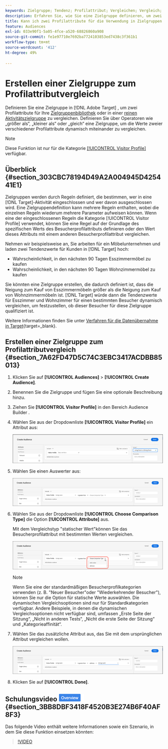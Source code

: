```yaml
---
keywords: Zielgruppe; Tendenz; Profilattribut; Vergleichen; Vergleich; Zielgruppe erstellen; Erstellen einer Zielgruppe
description: Erfahren Sie, wie Sie eine Zielgruppe definieren, um zwei Profilattribute zu vergleichen.
title: Kann ich zwei Profilattribute für die Verwendung in Zielgruppen vergleichen?
feature: Audiences
exl-id: 033e90f1-5a05-4fce-a520-68826860a908
source-git-commit: fe1e97710e7692ba7724103853ed7438c3f361b1
workflow-type: tm+mt
source-wordcount: '412'
ht-degree: 49%

---
```


# Erstellen einer Zielgruppe zum Profilattributvergleich

Definieren Sie eine Zielgruppe in [!DNL Adobe Target] , um zwei Profilattribute für Ihre [Zielgruppenbibliothek](/help/main/c-target/c-audiences/audiences.md) oder in einer [reinen Aktivitätszielgruppe](/help/main/c-target/creating-activity-only-audience.md) zu vergleichen. Definieren Sie über Operatoren wie „größer als“, „kleiner als“ oder „gleich“ eine Zielgruppe, um die Werte zweier verschiedener Profilattribute dynamisch miteinander zu vergleichen.

>[!NOTE]
>
>Diese Funktion ist nur für die Kategorie [[!UICONTROL Visitor Profile]](/help/main/c-target/c-audiences/c-target-rules/visitor-profile.md#concept_E972690B9A4C4372A34229FA37EDA38E) verfügbar.

## Überblick {#section_303CBC78194D49A2A004945D425441E1}

Zielgruppen werden durch Regeln definiert, die bestimmen, wer in eine [!DNL Target]-Aktivität eingeschlossen und wer davon ausgeschlossen wird. Eine Zielgruppendefinition kann mehrere Regeln enthalten, wobei die einzelnen Regeln wiederum mehrere Parameter aufweisen können. Wenn eine der eingeschlossenen Regeln die Kategorie [!UICONTROL Visitor Profile] verwendet, können Sie eine Regel auf der Grundlage des spezifischen Werts des Besucherprofilattributs definieren oder den Wert dieses Attributs mit einem anderen Besucherprofilattribut vergleichen.

Nehmen wir beispielsweise an, Sie arbeiten für ein Möbelunternehmen und laden zwei Tendenzwerte für Kunden in [!DNL Target] hoch:

* Wahrscheinlichkeit, in den nächsten 90 Tagen Esszimmermöbel zu kaufen
* Wahrscheinlichkeit, in den nächsten 90 Tagen Wohnzimmermöbel zu kaufen

Sie könnten eine Zielgruppe erstellen, die dadurch definiert ist, dass die Neigung zum Kauf von Esszimmermöbeln größer als die Neigung zum Kauf von Wohnzimmermöbeln ist. [!DNL Target] würde dann die Tendenzwerte für Esszimmer und Wohnzimmer für einen bestimmten Besucher dynamisch vergleichen, um festzustellen, ob dieser Besucher für diese Zielgruppe qualifiziert ist.

Weitere Informationen finden Sie unter [Verfahren für die Datenübernahme in Target](https://experienceleague.adobe.com/docs/target-dev/developer/implementation/methods/methods-to-get-data-into-target.html?lang=de){target=_blank}.

## Erstellen einer Zielgruppe zum Profilattributvergleich {#section_7A62FD47D5C74C3EBC3417ACDBB85013}

1. Klicken Sie auf **[!UICONTROL Audiences]** > **[!UICONTROL Create Audience]**.
1. Benennen Sie die Zielgruppe und fügen Sie eine optionale Beschreibung hinzu.
1. Ziehen Sie **[!UICONTROL Visitor Profile]** in den Bereich Audience Builder .
1. Wählen Sie aus der Dropdownliste **[!UICONTROL Visitor Profile]** ein Attribut aus:

   ![Propensity Score 1](assets/propensity_score_1.png)

1. Wählen Sie einen Auswerter aus:

   ![Propensity Score 2](assets/propensity_score_2.png)

1. Wählen Sie aus der Dropdownliste **[!UICONTROL Choose Comparison Type]** die Option **[!UICONTROL Attribute]** aus.

   Mit dem Vergleichstyp &quot;statischer Wert&quot;können Sie das Besucherprofilattribut mit bestimmten Werten vergleichen.

   ![Propensity Score 3](assets/propensity_score_3.png)

   >[!NOTE]
   >
   >Wenn Sie eine der standardmäßigen Besucherprofilkategorien verwenden (z. B. &quot;Neuer Besucher&quot;oder &quot;Wiederkehrender Besucher&quot;), können Sie nur die Option für statische Werte auswählen. Die dynamischen Vergleichsoptionen sind nur für Standardkategorien verfügbar. Andere Beispiele, in denen die dynamischen Vergleichsoptionen nicht verfügbar sind, umfassen „Erste Seite der Sitzung“, „Nicht in anderen Tests“, „Nicht die erste Seite der Sitzung“ und „Kategorieaffinität“.

1. Wählen Sie das zusätzliche Attribut aus, das Sie mit dem ursprünglichen Attribut vergleichen wollen.

   ![propensity_score_4 image](assets/propensity_score_4.png)

1. Klicken Sie auf **[!UICONTROL Done]**.

## Schulungsvideo ![Badge &quot;Überblick&quot;](/help/main/assets/overview.png) {#section_3BB8DBF3418F4520B3E274B6F40AF8F3}

Das folgende Video enthält weitere Informationen sowie ein Szenario, in dem Sie diese Funktion einsetzen könnten:

>[!VIDEO](https://video.tv.adobe.com/v/23218/)
